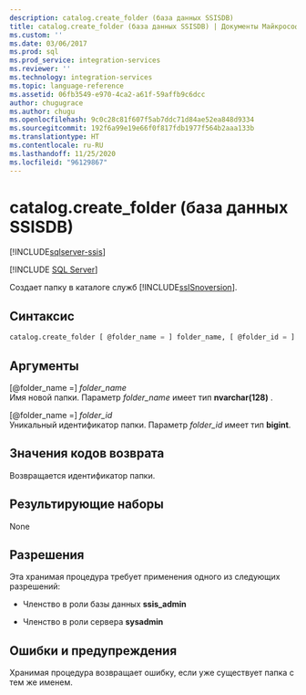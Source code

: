 ```yaml
---
description: catalog.create_folder (база данных SSISDB)
title: catalog.create_folder (база данных SSISDB) | Документы Майкрософт
ms.custom: ''
ms.date: 03/06/2017
ms.prod: sql
ms.prod_service: integration-services
ms.reviewer: ''
ms.technology: integration-services
ms.topic: language-reference
ms.assetid: 06fb3549-e970-4ca2-a61f-59affb9c6dcc
author: chugugrace
ms.author: chugu
ms.openlocfilehash: 9c0c28c81f607f5ab7ddc71d84ae52ea848d9334
ms.sourcegitcommit: 192f6a99e19e66f0f817fdb1977f564b2aaa133b
ms.translationtype: HT
ms.contentlocale: ru-RU
ms.lasthandoff: 11/25/2020
ms.locfileid: "96129867"
---
```

# <a name="catalogcreate_folder-ssisdb-database"></a>catalog.create_folder (база данных SSISDB)

[!INCLUDE[sqlserver-ssis](../../includes/applies-to-version/sqlserver-ssis.md)]


[!INCLUDE [SQL Server](../../includes/applies-to-version/sqlserver.md)]

  Создает папку в каталоге служб [!INCLUDE[ssISnoversion](../../includes/ssisnoversion-md.md)].  
  
## <a name="syntax"></a>Синтаксис  
  
```sql  
catalog.create_folder [ @folder_name = ] folder_name, [ @folder_id = ] folder_id OUTPUT  
```  
  
## <a name="arguments"></a>Аргументы  
 [@folder_name =] *folder_name*  
 Имя новой папки. Параметр *folder_name* имеет тип **nvarchar(128)** .  
  
 [@folder_name =] *folder_id*  
 Уникальный идентификатор папки. Параметр *folder_id* имеет тип **bigint**.  
  
## <a name="return-code-value"></a>Значения кодов возврата  
 Возвращается идентификатор папки.  
  
## <a name="result-sets"></a>Результирующие наборы  
 None  
  
## <a name="permissions"></a>Разрешения  
 Эта хранимая процедура требует применения одного из следующих разрешений:  
  
-   Членство в роли базы данных **ssis_admin**  
  
-   Членство в роли сервера **sysadmin**  
  
## <a name="errors-and-warnings"></a>Ошибки и предупреждения  
Хранимая процедура возвращает ошибку, если уже существует папка с тем же именем.  
  
  
